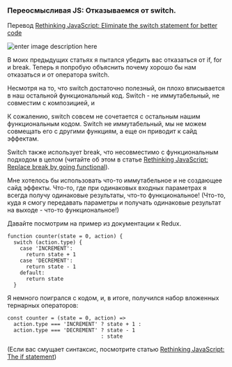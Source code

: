 ### Переосмысливая JS: Отказываемся от switch.
Перевод [Rethinking JavaScript: Eliminate the switch statement for better code](https://hackernoon.com/rethinking-javascript-eliminate-the-switch-statement-for-better-code-5c81c044716d)

![enter image description here](https://cdn-images-1.medium.com/max/800/1*1APKslCDoGX0ho-klL5PbQ.png)

В моих предыдущих статьях я пытался убедить вас отказаться от if, for и break. Теперь я попробую объяснить почему хорошо бы нам отказаться и от оператора switch. 

Несмотря на то, что switch достаточно полезный, он плохо вписывается в наш остальной функциональный код. Switch - не иммутабельный, не совместим с композицией, и 

К сожалению, switch совсем не сочетается с остальным нашим функциональным кодом.  Switch не иммутабельный, мы не можем совмещать его с другими функциям, а еще он приводит к сайд эффектам. 

Switch также использует break, что несовместимо с функциональным подходом в целом (читайте об этом в статье [Rethinking JavaScript: Replace break by going functional](https://hackernoon.com/rethinking-javascript-break-is-the-goto-of-loops-51b27b1c85f8)).

Мне хотелось бы использовать что-то иммутабельное и не создающее сайд эффекты. Что-то, где при одинаковых входных параметрах я всегда получу одинаковые результаты, что-то функциональное!
(Что-то, куда я смогу передавать параметры и получать одинаковые результат на выходе - что-то функциональное!) 

Давайте посмотрим на пример из документации к Redux.
```
function counter(state = 0, action) {
  switch (action.type) {
    case 'INCREMENT':
      return state + 1
    case 'DECREMENT':
      return state - 1
    default:
      return state
  }
```
Я немного поигрался с кодом, и, в итоге, получился набор вложенных тернарных операторов:
```
const counter = (state = 0, action) =>
  action.type === 'INCREMENT' ? state + 1 :
  action.type === 'DECREMENT' ? state - 1
                              : state
```
(Если вас смущает синтаксис, посмотрите статью [Rethinking JavaScript: The if statement](https://medium.com/@joelthoms/rethinking-javascript-the-if-statement-b158a61cd6cb))






